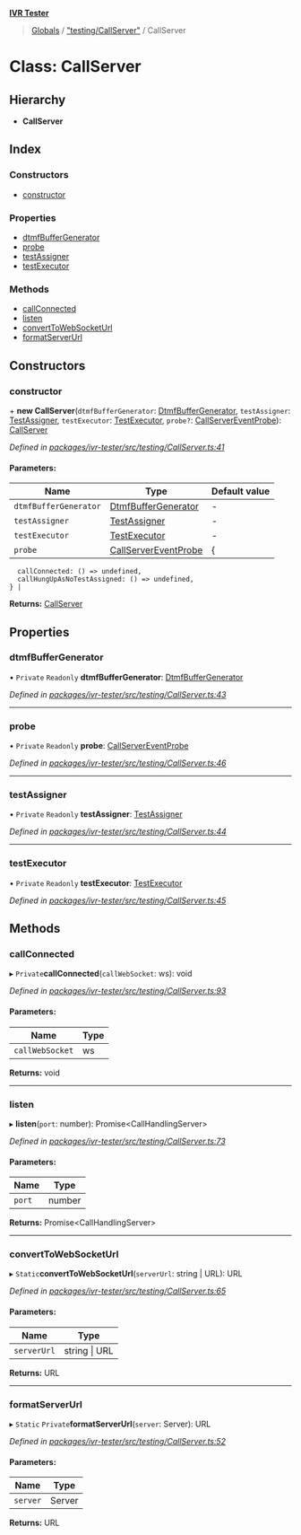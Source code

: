 **[IVR Tester](../README.md)**

> [Globals](../README.md) / ["testing/CallServer"](../modules/_testing_callserver_.md) / CallServer

# Class: CallServer

## Hierarchy

* **CallServer**

## Index

### Constructors

* [constructor](_testing_callserver_.callserver.md#constructor)

### Properties

* [dtmfBufferGenerator](_testing_callserver_.callserver.md#dtmfbuffergenerator)
* [probe](_testing_callserver_.callserver.md#probe)
* [testAssigner](_testing_callserver_.callserver.md#testassigner)
* [testExecutor](_testing_callserver_.callserver.md#testexecutor)

### Methods

* [callConnected](_testing_callserver_.callserver.md#callconnected)
* [listen](_testing_callserver_.callserver.md#listen)
* [convertToWebSocketUrl](_testing_callserver_.callserver.md#converttowebsocketurl)
* [formatServerUrl](_testing_callserver_.callserver.md#formatserverurl)

## Constructors

### constructor

\+ **new CallServer**(`dtmfBufferGenerator`: [DtmfBufferGenerator](../interfaces/_call_dtmf_dtmfbuffergenerator_.dtmfbuffergenerator.md), `testAssigner`: [TestAssigner](../interfaces/_testing_callserver_.testassigner.md), `testExecutor`: [TestExecutor](../interfaces/_testing_callserver_.testexecutor.md), `probe?`: [CallServerEventProbe](../interfaces/_testing_callserver_.callservereventprobe.md)): [CallServer](_testing_callserver_.callserver.md)

*Defined in [packages/ivr-tester/src/testing/CallServer.ts:41](https://github.com/SketchingDev/ivr-tester/blob/aac0a71/packages/ivr-tester/src/testing/CallServer.ts#L41)*

#### Parameters:

Name | Type | Default value |
------ | ------ | ------ |
`dtmfBufferGenerator` | [DtmfBufferGenerator](../interfaces/_call_dtmf_dtmfbuffergenerator_.dtmfbuffergenerator.md) | - |
`testAssigner` | [TestAssigner](../interfaces/_testing_callserver_.testassigner.md) | - |
`testExecutor` | [TestExecutor](../interfaces/_testing_callserver_.testexecutor.md) | - |
`probe` | [CallServerEventProbe](../interfaces/_testing_callserver_.callservereventprobe.md) | {
      callConnected: () => undefined,
      callHungUpAsNoTestAssigned: () => undefined,
    } |

**Returns:** [CallServer](_testing_callserver_.callserver.md)

## Properties

### dtmfBufferGenerator

• `Private` `Readonly` **dtmfBufferGenerator**: [DtmfBufferGenerator](../interfaces/_call_dtmf_dtmfbuffergenerator_.dtmfbuffergenerator.md)

*Defined in [packages/ivr-tester/src/testing/CallServer.ts:43](https://github.com/SketchingDev/ivr-tester/blob/aac0a71/packages/ivr-tester/src/testing/CallServer.ts#L43)*

___

### probe

• `Private` `Readonly` **probe**: [CallServerEventProbe](../interfaces/_testing_callserver_.callservereventprobe.md)

*Defined in [packages/ivr-tester/src/testing/CallServer.ts:46](https://github.com/SketchingDev/ivr-tester/blob/aac0a71/packages/ivr-tester/src/testing/CallServer.ts#L46)*

___

### testAssigner

• `Private` `Readonly` **testAssigner**: [TestAssigner](../interfaces/_testing_callserver_.testassigner.md)

*Defined in [packages/ivr-tester/src/testing/CallServer.ts:44](https://github.com/SketchingDev/ivr-tester/blob/aac0a71/packages/ivr-tester/src/testing/CallServer.ts#L44)*

___

### testExecutor

• `Private` `Readonly` **testExecutor**: [TestExecutor](../interfaces/_testing_callserver_.testexecutor.md)

*Defined in [packages/ivr-tester/src/testing/CallServer.ts:45](https://github.com/SketchingDev/ivr-tester/blob/aac0a71/packages/ivr-tester/src/testing/CallServer.ts#L45)*

## Methods

### callConnected

▸ `Private`**callConnected**(`callWebSocket`: ws): void

*Defined in [packages/ivr-tester/src/testing/CallServer.ts:93](https://github.com/SketchingDev/ivr-tester/blob/aac0a71/packages/ivr-tester/src/testing/CallServer.ts#L93)*

#### Parameters:

Name | Type |
------ | ------ |
`callWebSocket` | ws |

**Returns:** void

___

### listen

▸ **listen**(`port`: number): Promise\<CallHandlingServer>

*Defined in [packages/ivr-tester/src/testing/CallServer.ts:73](https://github.com/SketchingDev/ivr-tester/blob/aac0a71/packages/ivr-tester/src/testing/CallServer.ts#L73)*

#### Parameters:

Name | Type |
------ | ------ |
`port` | number |

**Returns:** Promise\<CallHandlingServer>

___

### convertToWebSocketUrl

▸ `Static`**convertToWebSocketUrl**(`serverUrl`: string \| URL): URL

*Defined in [packages/ivr-tester/src/testing/CallServer.ts:65](https://github.com/SketchingDev/ivr-tester/blob/aac0a71/packages/ivr-tester/src/testing/CallServer.ts#L65)*

#### Parameters:

Name | Type |
------ | ------ |
`serverUrl` | string \| URL |

**Returns:** URL

___

### formatServerUrl

▸ `Static` `Private`**formatServerUrl**(`server`: Server): URL

*Defined in [packages/ivr-tester/src/testing/CallServer.ts:52](https://github.com/SketchingDev/ivr-tester/blob/aac0a71/packages/ivr-tester/src/testing/CallServer.ts#L52)*

#### Parameters:

Name | Type |
------ | ------ |
`server` | Server |

**Returns:** URL
